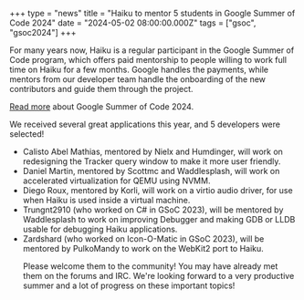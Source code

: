 +++
type = "news"
title = "Haiku to mentor 5 students in Google Summer of Code 2024"
date = "2024-05-02 08:00:00.000Z"
tags = ["gsoc", "gsoc2024"]
+++

<p>For many years now, Haiku is a regular participant in the Google Summer of Code program, which
offers paid mentorship to people willing to work full time on Haiku for a few months. Google
handles the payments, while mentors from our developer team handle the onboarding of the new
contributors and guide them through the project.</p>

<p><a href="/community/gsoc/2024">Read more</a> about Google Summer of Code 2024.</p>

<p>We received several great applications this year, and 5 developers were selected!</p>

<ul>
<li>Calisto Abel Mathias, mentored by Nielx and Humdinger, will work on redesigning the Tracker query window to make it more user friendly.</li>
<li>Daniel Martin, mentored by Scottmc and Waddlesplash, will work on accelerated virtualization for QEMU using NVMM.</li>
<li>Diego Roux, mentored by Korli, will work on a virtio audio driver, for use when Haiku is used inside a virtual machine.</li>
<li>Trungnt2910 (who worked on C# in GSoC 2023), will be mentored by Waddlesplash to work on improving Debugger and making GDB or LLDB usable for debugging Haiku applications.</li>
<li>Zardshard (who worked on Icon-O-Matic in GSoC 2023), will be mentored by PulkoMandy to work on the WebKit2 port to Haiku.</li>

<p>Please welcome them to the community! You may have already met them on the forums and IRC.
We're looking forward to a very productive summer and a lot of progress on these important topics!</p>
